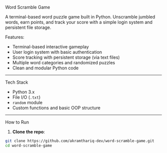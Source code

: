 Word Scramble Game

A terminal-based word puzzle game built in Python. Unscramble jumbled words, earn points, and track your score with a simple login system and persistent file storage.


Features:

- Terminal-based interactive gameplay
- User login system with basic authentication
- Score tracking with persistent storage (via text files)
- Multiple word categories and randomized puzzles
- Clean and modular Python code

---

Tech Stack

- Python 3.x
- File I/O (`.txt`)
- `random` module
- Custom functions and basic OOP structure

---

How to Run

1. **Clone the repo**:

```bash
git clone https://github.com/akramthariq-dev/word-scramble-game.git
cd word-scramble-game
